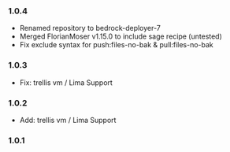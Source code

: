 ### 1.0.4

- Renamed repository to bedrock-deployer-7
- Merged FlorianMoser v1.15.0 to include sage recipe (untested)
- Fix exclude syntax for push:files-no-bak & pull:files-no-bak

### 1.0.3
- Fix: trellis vm / Lima Support

### 1.0.2
- Add: trellis vm / Lima Support

### 1.0.1